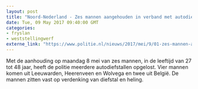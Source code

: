```yaml
---
layout: post
title: "Noord-Nederland - Zes mannen aangehouden in verband met autodiefstallen"
date: Tue, 09 May 2017 09:40:00 GMT
categories: 
- fryslan 
- weststellingwerf 
externe_link: "https://www.politie.nl/nieuws/2017/mei/9/01-zes-mannen-aangehouden-in-verband-met-autodiefstallen.html"
---
```


Met de aanhouding op maandag 8 mei van zes mannen, in de leeftijd van 27 tot 48 jaar, heeft de politie meerdere autodiefstallen opgelost. Vier mannen komen uit Leeuwarden, Heerenveen en Wolvega en twee uit België. De mannen zitten vast op verdenking van diefstal en heling.
